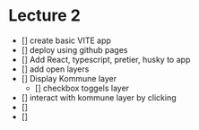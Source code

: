 # Lecture 2


* [] create basic VITE app
* [] deploy using github pages
* [] Add React, typescript, pretier, husky to app
* [] add open layers
* [] Display Kommune layer
    * [] checkbox toggels layer
* [] interact with kommune layer by clicking
* []
* []
